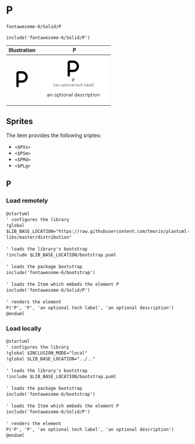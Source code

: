 # P


```text
fontawesome-6/Solid/P
```

```text
include('fontawesome-6/Solid/P')
```



| Illustration | P |
| :---: | :---: |
| ![illustration for Illustration](../../fontawesome-6/Solid/P.png) | ![illustration for P](../../fontawesome-6/Solid/P.Local.png) |



## Sprites
The item provides the following sriptes:

- `<$PXs>`
- `<$PSm>`
- `<$PMd>`
- `<$PLg>`





## P

### Load remotely
```plantuml
@startuml
' configures the library
!global $LIB_BASE_LOCATION="https://raw.githubusercontent.com/tmorin/plantuml-libs/master/distribution"

' loads the library's bootstrap
!include $LIB_BASE_LOCATION/bootstrap.puml

' loads the package bootstrap
include('fontawesome-6/bootstrap')

' loads the Item which embeds the element P
include('fontawesome-6/Solid/P')

' renders the element
P('P', 'P', 'an optional tech label', 'an optional description')
@enduml
```

### Load locally
```plantuml
@startuml
' configures the library
!global $INCLUSION_MODE="local"
!global $LIB_BASE_LOCATION="../.."

' loads the library's bootstrap
!include $LIB_BASE_LOCATION/bootstrap.puml

' loads the package bootstrap
include('fontawesome-6/bootstrap')

' loads the Item which embeds the element P
include('fontawesome-6/Solid/P')

' renders the element
P('P', 'P', 'an optional tech label', 'an optional description')
@enduml
```

